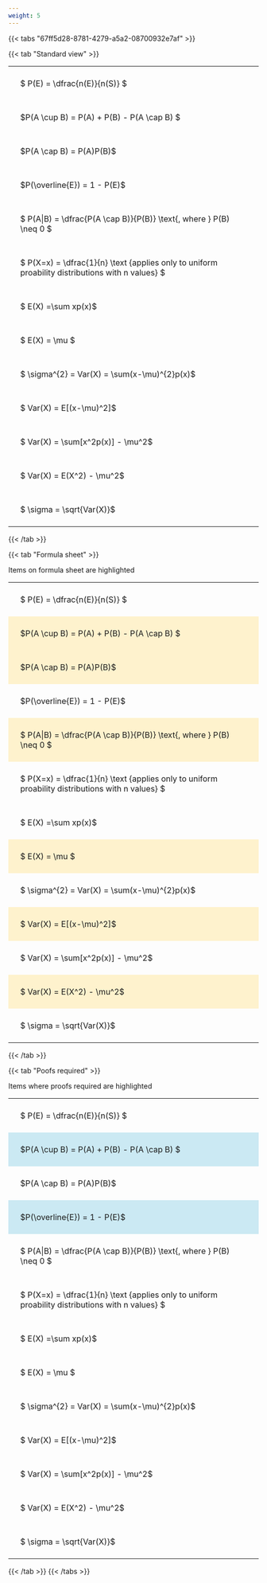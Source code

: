 ```yaml
---
weight: 5
---
```


{{< tabs "67ff5d28-8781-4279-a5a2-08700932e7af" >}}

{{< tab "Standard view" >}}

<style type="text/css">
#T_1efda th.col_heading {
  text-align: left;
  font-size: 1em;
}
#T_1efda td {
  text-align: left;
  font-size: 1em;
  padding: 1.5em;
}
</style>
<table id="T_1efda">
  <thead>
  </thead>
  <tbody>
    <tr>
      <td id="T_1efda_row0_col0" class="data row0 col0" >$ P(E) = \dfrac{n(E)}{n(S)} $</td>
    </tr>
    <tr>
      <td id="T_1efda_row1_col0" class="data row1 col0" >$P(A \cup B) = P(A) + P(B) - P(A \cap B) $</td>
    </tr>
    <tr>
      <td id="T_1efda_row2_col0" class="data row2 col0" >$P(A \cap B)  = P(A)P(B)$</td>
    </tr>
    <tr>
      <td id="T_1efda_row3_col0" class="data row3 col0" >$P(\overline{E}) = 1 - P(E)$</td>
    </tr>
    <tr>
      <td id="T_1efda_row4_col0" class="data row4 col0" >$ P(A|B) = \dfrac{P(A \cap B)}{P(B)} \text{, where } P(B) \neq 0 $</td>
    </tr>
    <tr>
      <td id="T_1efda_row5_col0" class="data row5 col0" >$ P(X=x) =  \dfrac{1}{n} 
\text {applies only to uniform proability distributions with n values} $</td>
    </tr>
    <tr>
      <td id="T_1efda_row6_col0" class="data row6 col0" >$ E(X) =\sum xp(x)$</td>
    </tr>
    <tr>
      <td id="T_1efda_row7_col0" class="data row7 col0" >$ E(X) = \mu $</td>
    </tr>
    <tr>
      <td id="T_1efda_row8_col0" class="data row8 col0" >$ \sigma^{2} = Var(X) = \sum(x-\mu)^{2}p(x)$</td>
    </tr>
    <tr>
      <td id="T_1efda_row9_col0" class="data row9 col0" >$ Var(X) = E[(x-\mu)^2]$</td>
    </tr>
    <tr>
      <td id="T_1efda_row10_col0" class="data row10 col0" >$ Var(X) = \sum[x^2p(x)] - \mu^2$</td>
    </tr>
    <tr>
      <td id="T_1efda_row11_col0" class="data row11 col0" >$ Var(X) = E(X^2) - \mu^2$</td>
    </tr>
    <tr>
      <td id="T_1efda_row12_col0" class="data row12 col0" >$ \sigma = \sqrt{Var(X)}$</td>
    </tr>
  </tbody>
</table>
{{< /tab >}}

{{< tab "Formula sheet" >}}

Items on formula sheet are highlighted 
<br>
<style type="text/css">
#T_06234 th.col_heading {
  text-align: left;
  font-size: 1em;
}
#T_06234 td {
  text-align: left;
  font-size: 1em;
  padding: 1.5em;
}
#T_06234_row0_col0, #T_06234_row3_col0, #T_06234_row5_col0, #T_06234_row6_col0, #T_06234_row8_col0, #T_06234_row10_col0, #T_06234_row12_col0 {
  background-color: rgba(0,0,0,0);
}
#T_06234_row1_col0, #T_06234_row2_col0, #T_06234_row4_col0, #T_06234_row7_col0, #T_06234_row9_col0, #T_06234_row11_col0 {
  background-color: rgba(255,194,10, 0.2);
}
</style>
<table id="T_06234">
  <thead>
  </thead>
  <tbody>
    <tr>
      <td id="T_06234_row0_col0" class="data row0 col0" >$ P(E) = \dfrac{n(E)}{n(S)} $</td>
    </tr>
    <tr>
      <td id="T_06234_row1_col0" class="data row1 col0" >$P(A \cup B) = P(A) + P(B) - P(A \cap B) $</td>
    </tr>
    <tr>
      <td id="T_06234_row2_col0" class="data row2 col0" >$P(A \cap B)  = P(A)P(B)$</td>
    </tr>
    <tr>
      <td id="T_06234_row3_col0" class="data row3 col0" >$P(\overline{E}) = 1 - P(E)$</td>
    </tr>
    <tr>
      <td id="T_06234_row4_col0" class="data row4 col0" >$ P(A|B) = \dfrac{P(A \cap B)}{P(B)} \text{, where } P(B) \neq 0 $</td>
    </tr>
    <tr>
      <td id="T_06234_row5_col0" class="data row5 col0" >$ P(X=x) =  \dfrac{1}{n} 
\text {applies only to uniform proability distributions with n values} $</td>
    </tr>
    <tr>
      <td id="T_06234_row6_col0" class="data row6 col0" >$ E(X) =\sum xp(x)$</td>
    </tr>
    <tr>
      <td id="T_06234_row7_col0" class="data row7 col0" >$ E(X) = \mu $</td>
    </tr>
    <tr>
      <td id="T_06234_row8_col0" class="data row8 col0" >$ \sigma^{2} = Var(X) = \sum(x-\mu)^{2}p(x)$</td>
    </tr>
    <tr>
      <td id="T_06234_row9_col0" class="data row9 col0" >$ Var(X) = E[(x-\mu)^2]$</td>
    </tr>
    <tr>
      <td id="T_06234_row10_col0" class="data row10 col0" >$ Var(X) = \sum[x^2p(x)] - \mu^2$</td>
    </tr>
    <tr>
      <td id="T_06234_row11_col0" class="data row11 col0" >$ Var(X) = E(X^2) - \mu^2$</td>
    </tr>
    <tr>
      <td id="T_06234_row12_col0" class="data row12 col0" >$ \sigma = \sqrt{Var(X)}$</td>
    </tr>
  </tbody>
</table>
{{< /tab >}}

{{< tab "Poofs required" >}}

Items where proofs required are highlighted 
<br>
<style type="text/css">
#T_f493f th.col_heading {
  text-align: left;
  font-size: 1em;
}
#T_f493f td {
  text-align: left;
  font-size: 1em;
  padding: 1.5em;
}
#T_f493f_row0_col0, #T_f493f_row2_col0, #T_f493f_row4_col0, #T_f493f_row5_col0, #T_f493f_row6_col0, #T_f493f_row7_col0, #T_f493f_row8_col0, #T_f493f_row9_col0, #T_f493f_row10_col0, #T_f493f_row11_col0, #T_f493f_row12_col0 {
  background-color: rgba(0,0,0,0);
}
#T_f493f_row1_col0, #T_f493f_row3_col0 {
  background-color: rgba(0,150,200, 0.2);
}
</style>
<table id="T_f493f">
  <thead>
  </thead>
  <tbody>
    <tr>
      <td id="T_f493f_row0_col0" class="data row0 col0" >$ P(E) = \dfrac{n(E)}{n(S)} $</td>
    </tr>
    <tr>
      <td id="T_f493f_row1_col0" class="data row1 col0" >$P(A \cup B) = P(A) + P(B) - P(A \cap B) $</td>
    </tr>
    <tr>
      <td id="T_f493f_row2_col0" class="data row2 col0" >$P(A \cap B)  = P(A)P(B)$</td>
    </tr>
    <tr>
      <td id="T_f493f_row3_col0" class="data row3 col0" >$P(\overline{E}) = 1 - P(E)$</td>
    </tr>
    <tr>
      <td id="T_f493f_row4_col0" class="data row4 col0" >$ P(A|B) = \dfrac{P(A \cap B)}{P(B)} \text{, where } P(B) \neq 0 $</td>
    </tr>
    <tr>
      <td id="T_f493f_row5_col0" class="data row5 col0" >$ P(X=x) =  \dfrac{1}{n} 
\text {applies only to uniform proability distributions with n values} $</td>
    </tr>
    <tr>
      <td id="T_f493f_row6_col0" class="data row6 col0" >$ E(X) =\sum xp(x)$</td>
    </tr>
    <tr>
      <td id="T_f493f_row7_col0" class="data row7 col0" >$ E(X) = \mu $</td>
    </tr>
    <tr>
      <td id="T_f493f_row8_col0" class="data row8 col0" >$ \sigma^{2} = Var(X) = \sum(x-\mu)^{2}p(x)$</td>
    </tr>
    <tr>
      <td id="T_f493f_row9_col0" class="data row9 col0" >$ Var(X) = E[(x-\mu)^2]$</td>
    </tr>
    <tr>
      <td id="T_f493f_row10_col0" class="data row10 col0" >$ Var(X) = \sum[x^2p(x)] - \mu^2$</td>
    </tr>
    <tr>
      <td id="T_f493f_row11_col0" class="data row11 col0" >$ Var(X) = E(X^2) - \mu^2$</td>
    </tr>
    <tr>
      <td id="T_f493f_row12_col0" class="data row12 col0" >$ \sigma = \sqrt{Var(X)}$</td>
    </tr>
  </tbody>
</table>
{{< /tab >}}
{{< /tabs >}}
